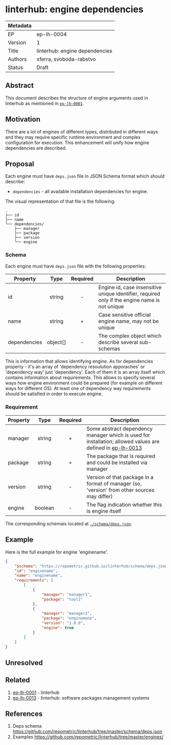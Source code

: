 # linterhub: engine dependencies

| Metadata     |                                         |
| ------------ |-----------------------------------------|
| EP           | ep-lh-0004                              |
| Version      | 1                                       |
| Title        | linterhub: engine dependencies          |
| Authors      | xferra, svoboda-rabstvo                 |
| Status       | Draft                                   |

## Abstract

This document describes the structure of engine arguments used in linterhub as mentioned in [`ep-lh-0001`](#related).

## Motivation

There are a lot of engines of different types, distributed in different ways and they may require specific runtime environment and complex configuration for execution. This enhancement will unify how engine dependencies are described.

## Proposal

Each engine must have `deps.json` file in JSON Schema format which should describe:

- `dependencies` - all available installation dependencies for engine.

The visual representation of that file is the following:

```
.
├── id
├── name
└── dependencies/
    ├── manager
    ├── package
    ├── version
    └── engine
```

### Schema

Each engine must have `deps.json` file with the following properties:

| Property     | Type     | Required | Description |
| -            | :-:      | :-:      | -           |
| id           | string   | -        | Engine id, case insensitive unique identifier, required only if the engine name is not unique |
| name         | string   | +        | Case sensitive official engine name, may not be unique |
| dependencies | object[] | -        | The complex object which describe several sub-schemas |

This is information that allows identifying engine. As for dependencies property - it's an array of 'dependency resoulution apporaches' or 'dependency way' just 'dependency'. Each of them it is an array itself which contains information about requirements. This allows to specify several ways how engine environment could be prepared (for example on different ways for different OS). At least one of dependency way requirements should be satisfied in order to execute engine.

### Requirement

| Property  | Type     | Required | Description |
| -         | :-:      | :-:      | -           |
| manager   | string   | +        | Some abstract dependency manager which is used for installation; allowed values are defined in [ep-lh-0013](#related) |
| package   | string   | +        | The package that is required and could be installed via manager |
| version   | string   | -        | Version of that package in a format of manager (so, 'version' from other sources may differ) |
| engine    | boolean  | -        | The flag indication whether this is engine itself |

The corresponding schemais located at [`./schema/deps.json`](#references).

## Example

Here is the full example for engine 'enginename'.

```json
{
    "$schema": "https://repometric.github.io/linterhub/schema/deps.json",
    "id": "enginename",
    "name": "enginename",
    "requirements": [
        [
            {
                "manager": "manager1",
                "package": "tool1"
            },
            {
                "manager": "manager2",
                "package": "enginemane",
                "version": "1.0.0",
                "engine": true
            }
        ]
    ]
}
```

## Unresolved

## Related

1. [ep-lh-0001](ep-lh-0001.md) - linterhub
2. [ep-lh-0013](ep-lh-0013.md) - linterhub: software packages management systems

## References

1. Deps schema <https://github.com/repometric/linterhub/tree/master/schema/deps.json>
2. Examples <https://github.com/repometric/linterhub/tree/master/engines/>
